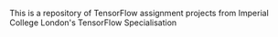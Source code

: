 This is a repository of TensorFlow assignment projects from Imperial College London's TensorFlow Specialisation 